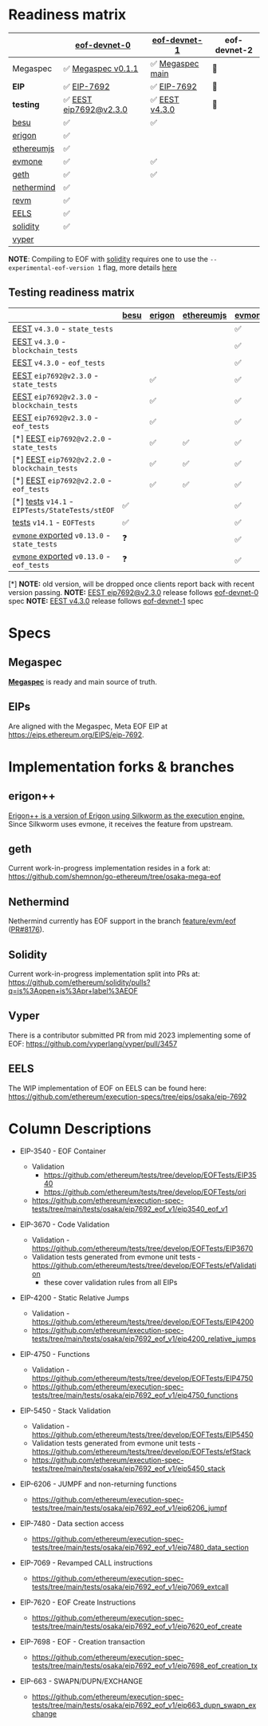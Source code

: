 # Readiness matrix

|                | [eof-devnet-0]           | [eof-devnet-1]       | eof-devnet-2 |
|----------------|--------------------------|----------------------|--------------|
| Megaspec       | ✅ [Megaspec v0.1.1]     | ✅ [Megaspec main]   | 🚧           |
| **EIP**        | ✅ [EIP-7692]            | ✅ [EIP-7692]        | 🚧           |
| **testing**    | ✅ [EEST eip7692@v2.3.0] | ✅ [EEST v4.3.0]     | 🚧           |
| [besu]         | ✅                       | ✅                   |              |
| [erigon]       | ✅                       |                      |              |
| [ethereumjs]   | ✅                       |                      |              |
| [evmone]       | ✅                       | ✅                   |              |
| [geth]         | ✅                       | ✅                   |              |
| [nethermind]   | ✅                       |                      |              |
| [revm]         | ✅                       |                      |              |
| [EELS]         | ✅                       |                      |              |
| [solidity]     | ✅                       |                      |              |
| [vyper]        |                          |                      |              |

**NOTE**: Compiling to EOF with [solidity] requires one to use the `--experimental-eof-version 1` flag, more details [here](https://soliditylang.org/blog/2025/03/12/solidity-0.8.29-release-announcement/)

[eof-devnet-0]: https://notes.ethereum.org/@ethpandaops/eof-devnet-0
[eof-devnet-1]: https://notes.ethereum.org/@ethpandaops/eof-devnet-1

[Megaspec v0.1.1]: https://github.com/ipsilon/eof/blob/v0.1.1/spec/eof.md
[Megaspec main]: https://github.com/ipsilon/eof/blob/main/spec/eof.md

[EIP-7692]: https://eips.ethereum.org/EIPS/eip-7692

[EEST eip7692@v2.3.0]: https://github.com/ethereum/execution-spec-tests/releases/tag/eip7692%40v2.3.0
[EEST v4.3.0]: https://github.com/ethereum/execution-spec-tests/releases/tag/v4.3.0

[besu]: https://github.com/hyperledger/besu
[ethereumjs]: https://github.com/ethereumjs/ethereumjs-monorepo
[evmone]: https://github.com/ethereum/evmone
[geth]: https://github.com/shemnon/go-ethereum/tree/osaka-mega-eof
[nethermind]: https://github.com/NethermindEth/nethermind/commits/feature/evm/eof
[solidity]: https://github.com/ethereum/solidity
[vyper]: https://github.com/vyperlang/vyper/pull/3457
[EELS]: https://github.com/ethereum/execution-specs/tree/eips/osaka/eip-7692
[revm]: https://github.com/bluealloy/revm
[erigon]: https://github.com/erigontech/erigon

## Testing readiness matrix

|                                                      | [besu] |  [erigon]| [ethereumjs] | [evmone] | [geth] | [nethermind] |  [revm]  | [EELS] |
|------------------------------------------------------|--------|----------|--------------|----------|--------|--------------|----------|--------|
| [EEST] `v4.3.0` - `state_tests`                      |        |          |              | ✅       | ✅     |              |          |        |
| [EEST] `v4.3.0` - `blockchain_tests`                 |        |          |              | ✅       | ✅     |              |          |        |
| [EEST] `v4.3.0` - `eof_tests`                        |        |          |              | ✅       | ✅     |              |          |        |
| [EEST] `eip7692@v2.3.0` - `state_tests`              |        | ✅       |              | ✅       |        | ✅           | ✅       | ✅     |
| [EEST] `eip7692@v2.3.0` - `blockchain_tests`         |        | ✅       |              | ✅       |        | ✅           |          | ✅     |
| [EEST] `eip7692@v2.3.0` - `eof_tests`                |        | ✅       |              | ✅       |        | ✅           | ✅       | ✅     |
| \[\*\] [EEST] `eip7692@v2.2.0` - `state_tests`       |        | ✅       | ✅           | ✅       |        | ✅           |          | ✅     |
| \[\*\] [EEST] `eip7692@v2.2.0` - `blockchain_tests`  |        | ✅       | ✅           | ✅       |        | ✅           |          | ✅     |
| \[\*\] [EEST] `eip7692@v2.2.0` - `eof_tests`         |        | ✅       | ✅           | ✅       |        | ✅           |          | ✅     |
| \[\*\] [tests] `v14.1` - `EIPTests/StateTests/stEOF` | ✅     |          |              | ✅       |        |              | ✅       | ✅     |
| [tests] `v14.1` - `EOFTests`                         | ✅     |          |              | ✅       |        |              | ✅       | ✅     |
| [`evmone` exported] `v0.13.0` - `state_tests`        | ❓     |          |              | ✅       |        |              | ✅       | ✅     |
| [`evmone` exported] `v0.13.0` - `eof_tests`          | ❓     |          |              | ✅       |        |              | ✅       | ✅     |

[EEST]: https://github.com/ethereum/execution-spec-tests/releases/
[tests]: https://github.com/ethereum/tests/releases/
[`evmone` exported]: https://github.com/ethereum/evmone/releases/ 

\[\*\] **NOTE:** old version, will be dropped once clients report back with recent version passing.
**NOTE:** [EEST eip7692@v2.3.0] release follows [eof-devnet-0] spec
**NOTE:** [EEST v4.3.0] release follows [eof-devnet-1] spec


# Specs

## Megaspec

[**Megaspec**](./eof.md) is ready and main source of truth.

## EIPs

Are aligned with the Megaspec, Meta EOF EIP at https://eips.ethereum.org/EIPS/eip-7692.

# Implementation forks & branches

## erigon++

[Erigon++ is a version of Erigon using Silkworm as the execution engine.](https://erigon.tech/erigonpp/) Since Silkworm uses evmone, it receives the feature from upstream.

## geth

Current work-in-progress implementation resides in a fork at: https://github.com/shemnon/go-ethereum/tree/osaka-mega-eof

## Nethermind

Nethermind currently has EOF support in the branch [feature/evm/eof](https://github.com/NethermindEth/nethermind/commits/feature/evm/eof/)  ([PR#8176](https://github.com/NethermindEth/nethermind/pull/8176)).

## Solidity

Current work-in-progress implementation split into PRs at: https://github.com/ethereum/solidity/pulls?q=is%3Aopen+is%3Apr+label%3AEOF

## Vyper

There is a contributor submitted PR from mid 2023 implementing some of EOF: https://github.com/vyperlang/vyper/pull/3457

## EELS

The WIP implementation of EOF on EELS can be found here: https://github.com/ethereum/execution-specs/tree/eips/osaka/eip-7692

# Column Descriptions

* EIP-3540 - EOF Container
  * Validation
    * https://github.com/ethereum/tests/tree/develop/EOFTests/EIP3540
    * https://github.com/ethereum/tests/tree/develop/EOFTests/ori
  * https://github.com/ethereum/execution-spec-tests/tree/main/tests/osaka/eip7692_eof_v1/eip3540_eof_v1

* EIP-3670 - Code Validation
  * Validation - https://github.com/ethereum/tests/tree/develop/EOFTests/EIP3670
  * Validation tests generated from evmone unit tests - https://github.com/ethereum/tests/tree/develop/EOFTests/efValidation
    * these cover validation rules from all EIPs

* EIP-4200 - Static Relative Jumps
  * Validation - https://github.com/ethereum/tests/tree/develop/EOFTests/EIP4200
  * https://github.com/ethereum/execution-spec-tests/tree/main/tests/osaka/eip7692_eof_v1/eip4200_relative_jumps

* EIP-4750 - Functions
  * Validation - https://github.com/ethereum/tests/tree/develop/EOFTests/EIP4750
  * https://github.com/ethereum/execution-spec-tests/tree/main/tests/osaka/eip7692_eof_v1/eip4750_functions

* EIP-5450 - Stack Validation
  * Validation - https://github.com/ethereum/tests/tree/develop/EOFTests/EIP5450
  * Validation tests generated from evmone unit tests - https://github.com/ethereum/tests/tree/develop/EOFTests/efStack
  * https://github.com/ethereum/execution-spec-tests/tree/main/tests/osaka/eip7692_eof_v1/eip5450_stack

* EIP-6206 - JUMPF and non-returning functions
  * https://github.com/ethereum/execution-spec-tests/tree/main/tests/osaka/eip7692_eof_v1/eip6206_jumpf

* EIP-7480 - Data section access
  * https://github.com/ethereum/execution-spec-tests/tree/main/tests/osaka/eip7692_eof_v1/eip7480_data_section

* EIP-7069 - Revamped CALL instructions
  * https://github.com/ethereum/execution-spec-tests/tree/main/tests/osaka/eip7692_eof_v1/eip7069_extcall

* EIP-7620 - EOF Create Instructions
  * https://github.com/ethereum/execution-spec-tests/tree/main/tests/osaka/eip7692_eof_v1/eip7620_eof_create

* EIP-7698 - EOF - Creation transaction
  * https://github.com/ethereum/execution-spec-tests/tree/main/tests/osaka/eip7692_eof_v1/eip7698_eof_creation_tx

* EIP-663 - SWAPN/DUPN/EXCHANGE
  * https://github.com/ethereum/execution-spec-tests/tree/main/tests/osaka/eip7692_eof_v1/eip663_dupn_swapn_exchange
